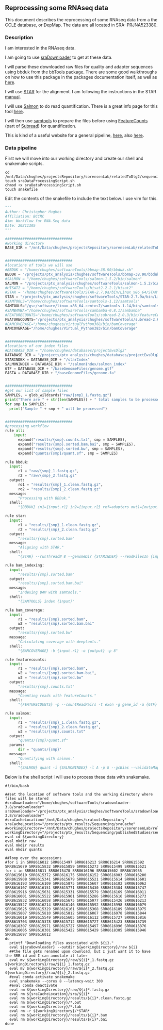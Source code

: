 ## Reprocessing some RNAseq data

This document describes the reprocessing of some RNAseq data from a the CCLE database, or DepMap. The data are all located in SRA: PRJNA523380.

### Description

I am interested in the RNAseq data.

I am going to use [sraDownloader](https://github.com/s-andrews/sradownloader) to get at these data.

I will parse these downloaded raw files for quality and adapter sequences using bbduk from the [bbTools package](https://sourceforge.net/projects/bbmap/). There are some good walkthroughs on how to use this package in the packages documentation itself, as well as [here](https://jgi.doe.gov/data-and-tools/bbtools/bb-tools-user-guide/).

I will use [STAR](https://github.com/alexdobin/STAR) for the alignment. I am following the instructions in the STAR [manual](https://github.com/alexdobin/STAR/blob/master/doc/STARmanual.pdf).

I will use [Salmon](https://github.com/COMBINE-lab/salmon) to do read quantification. There is a great info page for this tool [here](https://salmon.readthedocs.io/en/latest/).

I will then use [samtools](http://www.htslib.org/) to prepare the files before using [FeatureCounts](http://subread.sourceforge.net/featureCounts.html) (part of [Subread](http://subread.sourceforge.net/)) for quantification.

This is kind of a useful website for a general pipeline, [here](https://www.bioconductor.org/help/course-materials/2016/CSAMA/lab-3-rnaseq/rnaseq_gene_CSAMA2016.html), also [here](https://bioconductor.org/packages/devel/bioc/vignettes/tximport/inst/doc/tximport.html).

### Data pipeline

First we will move into our working directory and create our shell and snakemake scripts.

```shell
cd /mnt/Data/chughes/projectsRepository/sorensenLab/relatedToDlg2/sequencing20211112_ccleSequencingDataReprocessing
touch sraDataProcessingScript.sh
chmod +x sraDataProcessingScript.sh
touch snakefile
```

Edit the contents of the snakefile to include the text below. I use vim for this.

```python
"""
Author: Christopher Hughes
Affiliation: BCCRC
Aim: Workflow for RNA-Seq data
Date: 20211105
"""

###############################
#working directory
BASE_DIR = "/mnt/Data/chughes/projectsRepository/sorensenLab/relatedToDlg2/sequencing20211112_ccleSequencingDataReprocessing"


###############################
#locations of tools we will use
#BBDUK = "/home/chughes/softwareTools/bbmap-38.90/bbduk.sh"
BBDUK = "/projects/ptx_analysis/chughes/softwareTools/bbmap-38.90/bbduk.sh"
#SALMON = "/home/chughes/softwareTools/salmon-1.5.2/bin/salmon"
SALMON = "/projects/ptx_analysis/chughes/softwareTools/salmon-1.5.2/bin/salmon"
#HISAT2 = "/home/chughes/softwareTools/hisat2-2.2.1/hisat2"
#STAR = "/home/chughes/softwareTools/STAR-2.7.9a/bin/Linux_x86_64/STAR"
STAR = "/projects/ptx_analysis/chughes/softwareTools/STAR-2.7.9a/bin/Linux_x86_64/STAR"
#SAMTOOLS="/home/chughes/softwareTools/samtools-1.12/samtools"
SAMTOOLS="/gsc/software/linux-x86_64-centos7/samtools-1.14/bin/samtools"
#SAMBAMBA="/home/chughes/softwareTools/sambamba-0.8.1/sambamba"
#FEATURECOUNTS="/home/chughes/softwareTools/subread-2.0.3/bin/featureCounts"
FEATURECOUNTS="/projects/ptx_analysis/chughes/softwareTools/subread-2.0.3/bin/featureCounts"
#BAMCOVERAGE="/home/chughes/virtualPython368/bin/bamCoverage"
BAMCOVERAGE="/home/chughes/Virtual_Python383/bin/bamCoverage"


###############################
#locations of our index files
#DATABASE_DIR = "/home/chughes/databases/projectEwsDlg2"
DATABASE_DIR = "/projects/ptx_analysis/chughes/databases/projectEwsDlg2"
STARINDEX = DATABASE_DIR + "/starIndex"
SALMONINDEX = DATABASE_DIR + "/salmonIndex/salmon_index"
GTF = DATABASE_DIR + "/baseGenomeFiles/genome.gtf"
FASTA = DATABASE_DIR + "/baseGenomeFiles/genome.fa"


###############################
#get our list of sample files
SAMPLES, = glob_wildcards("raw/{smp}_1.fastq.gz")
print("There are " + str(len(SAMPLES)) + " total samples to be processed.")
for smp in SAMPLES:
  print("Sample " + smp + " will be processed")


###############################
#processing workflow
rule all:
    input:
      expand("results/{smp}.counts.txt", smp = SAMPLES),
      expand("results/{smp}.sorted.bam.bai", smp = SAMPLES),
      expand("results/{smp}.sorted.bw", smp = SAMPLES),
      expand("quants/{smp}/quant.sf", smp = SAMPLES)

rule bbduk:
  input:
      r1 = "raw/{smp}_1.fastq.gz",
      r2 = "raw/{smp}_2.fastq.gz"
  output:
      ro1 = "results/{smp}_1.clean.fastq.gz",
      ro2 = "results/{smp}_2.clean.fastq.gz"
  message:
      "Processing with BBDuk."
  shell:
      "{BBDUK} in1={input.r1} in2={input.r2} ref=adapters out1={output.ro1} out2={output.ro2} ktrim=r k=23 mink=11 hdist=1 tpe tbo"

rule star:
  input:
      r1 = "results/{smp}_1.clean.fastq.gz",
      r2 = "results/{smp}_2.clean.fastq.gz"
  output:
      "results/{smp}.sorted.bam"
  message:
      "Aligning with STAR."
  shell:
      "{STAR} --runThreadN 8 --genomeDir {STARINDEX} --readFilesIn {input.r1} {input.r2} --readFilesCommand zcat --sjdbGTFfile {GTF} --outStd SAM | {SAMTOOLS} sort -o {output}"

rule bam_indexing:
  input:
      "results/{smp}.sorted.bam"
  output:
      "results/{smp}.sorted.bam.bai"
  message:
      "Indexing BAM with samtools."
  shell:
      "{SAMTOOLS} index {input}"

rule bam_coverage:
  input:
      r1 = "results/{smp}.sorted.bam",
      w2 = "results/{smp}.sorted.bam.bai"
  output:
      "results/{smp}.sorted.bw"
  message:
      "Calculating coverage with deeptools."
  shell:
      "{BAMCOVERAGE} -b {input.r1} -o {output} -p 8"

rule featurecounts:
  input:
      r1 = "results/{smp}.sorted.bam",
      w2 = "results/{smp}.sorted.bam.bai",
      w3 = "results/{smp}.sorted.bw"
  output:
      "results/{smp}.counts.txt"
  message:
      "Counting reads with featureCounts."
  shell:
      "{FEATURECOUNTS} -p --countReadPairs -t exon -g gene_id -a {GTF} -o {output} {input.r1}"

rule salmon:
  input:
      r1 = "results/{smp}_1.clean.fastq.gz",
      r2 = "results/{smp}_2.clean.fastq.gz",
      w3 = "results/{smp}.counts.txt"
  output:
      "quants/{smp}/quant.sf"
  params:
      dir = "quants/{smp}"
  message:
      "Quantifying with salmon."
  shell:
      "{SALMON} quant -i {SALMONINDEX} -l A -p 8 --gcBias --validateMappings -o {params.dir} -1 {input.r1} -2 {input.r2}"
```

Below is the shell script I will use to process these data with snakemake.

```shell
#!/bin/bash

##set the location of software tools and the working directory where files will be stored
#sraDownloader="/home/chughes/softwareTools/sradownloader-3.8/sradownloader"
sraDownloader="/projects/ptx_analysis/chughes/softwareTools/sradownloader-3.8/sradownloader"
#sraCacheLocation="/mnt/Data/chughes/sratoolsRepository"
sraCacheLocation="/projects/ptx_results/Sequencing/sraCache"
#workingDirectory="/mnt/Data/chughes/projectsRepository/sorensenLab/relatedToDlg2/sequencing20211112_ccleSequencingDataReprocessing"
workingDirectory="/projects/ptx_results/Sequencing/publishedStudies/sequencing20211112_ccleSequencingDataReprocessing"
eval cd ${workingDirectory}
eval mkdir raw
eval mkdir results
eval mkdir quants

##loop over the accessions
#for i in SRR8616012 SRR8615497 SRR8616213 SRR8616214 SRR8615592 SRR8615679 SRR8615832 SRR8615859 SRR8615273 SRR8615499 SRR8615521
for i in SRR8615811 SRR8615470 SRR8616196 SRR8615602 SRR8615955 SRR8615610 SRR8615372 SRR8616175 SRR8616152 SRR8616003 SRR8616200 SRR8615908 SRR8615341 SRR8615679 SRR8615521 SRR8615614 SRR8615601 SRR8616193 SRR8616109 SRR8615875 SRR8615607 SRR8616102 SRR8616062 SRR8616107 SRR8616151 SRR8615771 SRR8615430 SRR8615384 SRR8615747 SRR8615916 SRR8615631 SRR8615331 SRR8615579 SRR8616169 SRR8616011 SRR8616001 SRR8615522 SRR8615961 SRR8615286 SRR8615616 SRR8615273 SRR8615832 SRR8616058 SRR8615675 SRR8615977 SRR8615426 SRR8616213 SRR8615527 SRR8616214 SRR8616146 SRR8615592 SRR8615998 SRR8616079 SRR8615625 SRR8615329 SRR8616161 SRR8615368 SRR8616189 SRR8615975 SRR8615807 SRR8615810 SRR8615812 SRR8616067 SRR8616078 SRR8615844 SRR8616019 SRR8615549 SRR8615605 SRR8616112 SRR8615727 SRR8615816 SRR8615703 SRR8615378 SRR8615712 SRR8615727 SRR8615423 SRR8615739 SRR8618307 SRR8615971 SRR8615727 SRR8615497 SRR8616096 SRR8615376 SRR8616005 SRR8618301 SRR8615422 SRR8615429 SRR8618305 SRR8615946 SRR8615697 SRR8616012
do
  printf "Downloading files associated with ${i}."
  eval ${sraDownloader} --outdir ${workingDirectory}/raw ${i}
  ##the file gets renamed upon download, but I just want it to have the SRR id and I can annotate it later
  eval mv ${workingDirectory}/raw/${i}*_1.fastq.gz ${workingDirectory}/raw/${i}_1.fastq.gz
  eval mv ${workingDirectory}/raw/${i}*_2.fastq.gz ${workingDirectory}/raw/${i}_2.fastq.gz
  #eval conda activate snakemake
  eval snakemake --cores 8 --latency-wait 300
  #eval conda deactivate
  eval rm ${workingDirectory}/raw/${i}*.fastq.gz
  eval rm ${sraCacheLocation}/sra/${i}*
  eval rm ${workingDirectory}/results/${i}*.clean.fastq.gz
  eval rm ${workingDirectory}/*.out
  eval rm ${workingDirectory}/*.tab
  eval rm -r ${workingDirectory}/*STAR*
  eval rm ${workingDirectory}/results/${i}*.bam
  eval rm ${workingDirectory}/results/${i}*.bai
done
```
